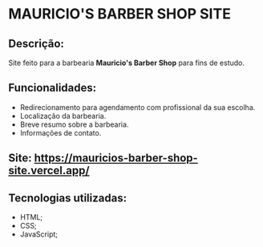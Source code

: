 # MAURICIO'S BARBER SHOP SITE

## Descrição:
Site feito para a barbearia **Mauricio's Barber Shop** para fins de estudo.

## Funcionalidades:
- Redirecionamento para agendamento com profissional da sua escolha.
- Localização da barbearia.
- Breve resumo sobre a barbearia.
- Informações de contato.

## Site: https://mauricios-barber-shop-site.vercel.app/

## Tecnologias utilizadas:
- HTML;
- CSS;
- JavaScript;
